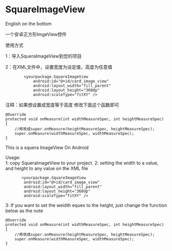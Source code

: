 # SquareImageView

English on the bottom

一个安卓正方形ImgeView控件</br>

使用方式

1：导入SqueraImageView到您的项目

2：在XML文件中，设置宽度为设定值，高度为任意值

            <yourpackage.SquareImageView
                android:id="@+id/card_image_view"
                android:layout_width="fill_parent"
                android:layout_height="360dp"
                android:scaleType="fitXY" />
            
注释：如果想设置成宽度等于高度
修改下面这个函数即可

    @Override
    protected void onMeasure(int widthMeasureSpec, int heightMeasureSpec) {
        //修改成super.onMeasure(heightMeasureSpec, heightMeasureSpec);
        super.onMeasure(widthMeasureSpec, widthMeasureSpec);
    }
This is a squera ImageView On Android

Usage:</br>
1: copy SqueraImageView to your project.
2: setting the width to a value, and height to any value on the XML file

           <yourpackage.SquareImageView
            android:id="@+id/card_image_view"
            android:layout_width="fill_parent"
            android:layout_height="360dp"
            android:scaleType="fitXY" />

3: If you want to set the weidth eques to the height, just change the function below as the note
  
    @Override
    protected void onMeasure(int widthMeasureSpec, int heightMeasureSpec) {
        //修改成super.onMeasure(heightMeasureSpec, heightMeasureSpec);
        super.onMeasure(widthMeasureSpec, widthMeasureSpec);
    }
